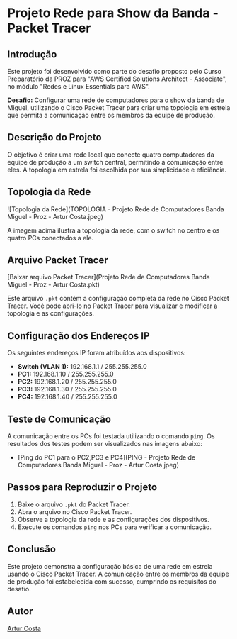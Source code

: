 # Projeto Rede para Show da Banda - Packet Tracer

## Introdução

Este projeto foi desenvolvido como parte do desafio proposto pelo Curso Preparatório da PROZ para "AWS Certified Solutions Architect - Associate", no módulo "Redes e Linux Essentials para AWS".

**Desafio:** Configurar uma rede de computadores para o show da banda de Miguel, utilizando o Cisco Packet Tracer para criar uma topologia em estrela que permita a comunicação entre os membros da equipe de produção.

## Descrição do Projeto

O objetivo é criar uma rede local que conecte quatro computadores da equipe de produção a um switch central, permitindo a comunicação entre eles.  A topologia em estrela foi escolhida por sua simplicidade e eficiência.

## Topologia da Rede

![Topologia da Rede](TOPOLOGIA - Projeto Rede de Computadores Banda Miguel - Proz - Artur Costa.jpeg)

A imagem acima ilustra a topologia da rede, com o switch no centro e os quatro PCs conectados a ele.

## Arquivo Packet Tracer

[Baixar arquivo Packet Tracer](Projeto Rede de Computadores Banda Miguel - Proz - Artur Costa.pkt)

Este arquivo `.pkt` contém a configuração completa da rede no Cisco Packet Tracer.  Você pode abri-lo no Packet Tracer para visualizar e modificar a topologia e as configurações.


## Configuração dos Endereços IP

Os seguintes endereços IP foram atribuídos aos dispositivos:

* **Switch (VLAN 1):** 192.168.1.1 / 255.255.255.0
* **PC1:** 192.168.1.10 / 255.255.255.0
* **PC2:** 192.168.1.20 / 255.255.255.0
* **PC3:** 192.168.1.30 / 255.255.255.0
* **PC4:** 192.168.1.40 / 255.255.255.0

## Teste de Comunicação

A comunicação entre os PCs foi testada utilizando o comando `ping`. Os resultados dos testes podem ser visualizados nas imagens abaixo:

* [Ping do PC1 para o PC2,PC3 e PC4](PING - Projeto Rede de Computadores Banda Miguel - Proz - Artur Costa.jpeg)

## Passos para Reproduzir o Projeto

1. Baixe o arquivo `.pkt` do Packet Tracer.
2. Abra o arquivo no Cisco Packet Tracer.
3. Observe a topologia da rede e as configurações dos dispositivos.
4. Execute os comandos `ping` nos PCs para verificar a comunicação.

## Conclusão

Este projeto demonstra a configuração básica de uma rede em estrela usando o Cisco Packet Tracer.  A comunicação entre os membros da equipe de produção foi estabelecida com sucesso, cumprindo os requisitos do desafio.


## Autor

[Artur Costa](https://github.com/arturcosta86)